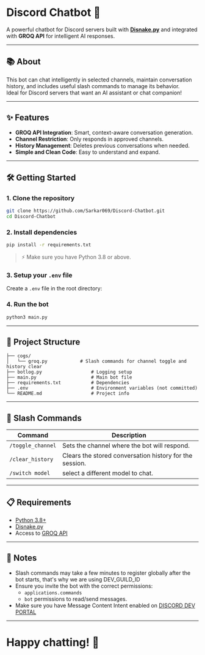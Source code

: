 # Discord Chatbot 🤖

A powerful chatbot for Discord servers built with **[Disnake.py](https://docs.disnake.dev/)** and integrated with **GROQ API** for intelligent AI responses.

---

## 📚 About

This bot can chat intelligently in selected channels, maintain conversation history, and includes useful slash commands to manage its behavior.  
Ideal for Discord servers that want an AI assistant or chat companion!

---

## ✨ Features

- **GROQ API Integration**: Smart, context-aware conversation generation.
- **Channel Restriction**: Only responds in approved channels.
- **History Management**: Deletes previous conversations when needed.
- **Simple and Clean Code**: Easy to understand and expand.

---

## 🛠 Getting Started

### 1. Clone the repository

```bash
git clone https://github.com/Sarkar069/Discord-Chatbot.git
cd Discord-Chatbot
```

### 2. Install dependencies

```bash
pip install -r requirements.txt
```

> ⚡ Make sure you have Python 3.8 or above.

### 3. Setup your `.env` file

Create a `.env` file in the root directory:


### 4. Run the bot

```bash
python3 main.py
```

---

## 📂 Project Structure

```
├── cogs/
│   └── groq.py            # Slash commands for channel toggle and history clear 
├── botlog.py                  # Logging setup
├── main.py                    # Main bot file
├── requirements.txt           # Dependencies
├── .env                       # Environment variables (not committed)
└── README.md                  # Project info
```

---

## 🧹 Slash Commands

| Command            | Description                                           |
| ------------------ | ----------------------------------------------------- |
| `/toggle_channel`  | Sets the channel where the bot will respond.           |
| `/clear_history`   | Clears the stored conversation history for the session.|
| `/switch model `   | select a different model to chat.                  |
---

## 📋 Requirements

- [Python 3.8+](https://www.python.org/)
- [Disnake.py](https://pypi.org/project/disnake/)
- Access to [GROQ API](https://groq.com/)

---


## 📢 Notes

- Slash commands may take a few minutes to register globally after the bot starts, that's why we are using DEV_GUILD_ID
- Ensure you invite the bot with the correct permissions:  
  - `applications.commands`
  - `bot` permissions to read/send messages.
- Make sure you have Message Content Intent enabled on [DISCORD DEV PORTAL](https://discord.com/developers/docs/intro)

---

# Happy chatting! 🎉
